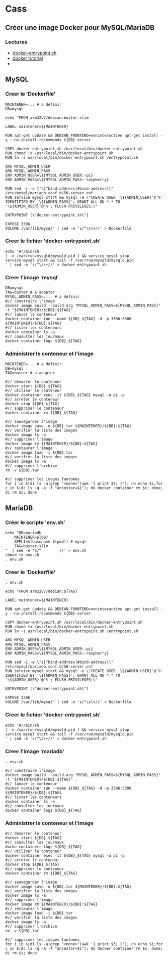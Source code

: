 #  Cass

## Créer une image Docker pour MySQL/MariaDB

### Lectures

* [docker-entrypoint.sh](https://github.com/ashleymcnamara/docker/blob/master/docs/reference/builder.md)
* [docker tutoriel](https://docs.docker.com/get-started/)
* 

## MySQL

### Creer le 'Dockerfile'

    MAINTENER=... # a definir
    DB=mysql

    echo "FROM arm32v7/debian:buster-slim
    
    LABEL maintener=${MAINTENER}
    
    RUN apt-get update && DEBIAN_FRONTEND=noninteractive apt-get install -y --no-install-recommends ${DB}-server
    
    COPY docker-entrypoint.sh /usr/local/bin/docker-entrypoint.sh
    RUN chmod +x /usr/local/bin/docker-entrypoint.sh
    RUN ln -s usr/local/bin/docker-entrypoint.sh /entrypoint.sh
    
    ARG MYSQL_ADMIN_USER
    ARG MYSQL_ADMIN_PASS
    ENV ADMIN_USER=\${MYSQL_ADMIN_USER:-pi}
    ENV ADMIN_PASS=\${MYSQL_ADMIN_PASS:-raspberry}
    
    RUN sed -i -e \"s|^bind-address|#bind-address|\" /etc/mysql/mariadb.conf.d/50-server.cnf
    RUN service mysql start && mysql -e \"CREATE USER '\${ADMIN_USER}'@'%' IDENTIFIED BY '\${ADMIN_PASS}'; GRANT ALL ON *.* TO '\${ADMIN_USER}'@'%'; FLUSH PRIVILEGES;\"
    
    ENTRYPOINT [\"docker-entrypoint.sh\"]
    
    EXPOSE 3306
    VOLUME /var/lib/mysql" | sed -e 's/^\s\+//' > Dockerfile

### Creer le fichier 'docker-entrypoint.sh'

    echo '#!/bin/sh
    [ -e /var/run/mysqld/mysqld.pid ] && service mysql stop
    service mysql start && tail -f /var/run/mysqld/mysqld.pid
    ' | sed -e 's/^\s\+//' > docker-entrypoint.sh

### Creer l'image 'mysql'

    DB=mysql
    TAG=buster # a adapter
    MYSQL_ADMIN_PASS=...  # a definir
    #// construire l'image
    docker image build --build-arg "MYSQL_ADMIN_PASS=${MYSQL_ADMIN_PASS}" -t "${MAINTENER}/${DB}:${TAG}" .
    #// lancer le conteneur
    docker container run --name ${DB}_${TAG} -d -p 3306:3306 ${MAINTENER}/${DB}:${TAG}
    #// lister les conteneurs
    docker container ls -a
    #// consulter les journaux
    docker container logs ${DB}_${TAG}
    
### Administrer le conteneur et l'image

    MAINTENER=... # a definir
    DB=mysql
    TAG=buster # a adapter

    #// demarrer le conteneur
    docker start ${DB}_${TAG}
    #// utiliser le conteneur
    docker container exec -it ${DB}_${TAG} mysql -u pi -p
    #// arreter le conteneur
    docker stop ${DB}_${TAG}
    #// supprimer le conteneur
    docker container rm ${DB}_${TAG}
    
    #// sauvegarder l'image 
    docker image save -o ${DB}.tar ${MAINTENER}/${DB}:${TAG}
    #// verifier la liste des images
    docker image ls -a
    #// supprimer l'image
    docker image rm ${MAINTENER}/${DB}:${TAG}
    #// restaurer l'image
    docker image load -i ${DB}.tar
    #// verifier la liste des images
    docker image ls -a
    #// supprimer l'archive
    rm -v ${DB}.tar

    #// supprimer les images fantomes
    for i in $(di ls -a|grep "<none>"|awk '{ print $3; }'); do echo $i;for c in $(dc ls -q -a -f "ancestor=$i"); do docker container rm $c; done; di rm $i; done

## MariaDB

### Créer le scripte 'env.sh'

    echo "DB=mariadb
        MAINTENER=plb97
        APPLI=$(basename $(pwd)) # mysql
        TAG=buster-slim
    "  | sed -e 's/^        //' > env.sh
    chmod +x env.sh
    . env.sh


### Creer le 'Dockerfile'

    . env.sh

    echo "FROM arm32v7/debian:${TAG}
    
    LABEL maintener=${MAINTENER}
    
    RUN apt-get update && DEBIAN_FRONTEND=noninteractive apt-get install -y --no-install-recommends ${DB}-server
    
    COPY docker-entrypoint.sh /usr/local/bin/docker-entrypoint.sh
    RUN chmod +x /usr/local/bin/docker-entrypoint.sh
    RUN ln -s usr/local/bin/docker-entrypoint.sh /entrypoint.sh
    
    ARG MYSQL_ADMIN_USER
    ARG MYSQL_ADMIN_PASS
    ENV ADMIN_USER=\${MYSQL_ADMIN_USER:-pi}
    ENV ADMIN_PASS=\${MYSQL_ADMIN_PASS:-raspberry}
    
    RUN sed -i -e \"s|^bind-address|#bind-address|\" /etc/mysql/mariadb.conf.d/50-server.cnf
    RUN service mysql start && mysql -e \"CREATE USER '\${ADMIN_USER}'@'%' IDENTIFIED BY '\${ADMIN_PASS}'; GRANT ALL ON *.* TO '\${ADMIN_USER}'@'%'; FLUSH PRIVILEGES;\"
    
    ENTRYPOINT [\"docker-entrypoint.sh\"]
    
    EXPOSE 3306
    VOLUME /var/lib/mysql" | sed -e 's/^\s\+//' > Dockerfile

### Creer le fichier 'docker-entrypoint.sh'

    echo '#!/bin/sh
    [ -e /var/run/mysqld/mysqld.pid ] && service mysql stop
    service mysql start && tail -f /var/run/mysqld/mysqld.pid
    ' | sed -e 's/^\s\+//' > docker-entrypoint.sh

### Creer l'image 'mariadb'


    . env.sh
    
    #// construire l'image
    docker image build --build-arg "MYSQL_ADMIN_PASS=${MYSQL_ADMIN_PASS}" -t "${MAINTENER}/${DB}:${TAG}" .
    #// lancer le conteneur
    docker container run --name ${DB}_${TAG} -d -p 3306:3306 ${MAINTENER}/${DB}:${TAG}
    #// lister les conteneurs
    docker container ls -a
    #// consulter les journaux
    docker container logs ${DB}_${TAG}
    
### Administrer le conteneur et l'image


    #// demarrer le conteneur
    docker start ${DB}_${TAG}
    #// consulter les journaux
    docke containerr logs ${DB}_${TAG}
    #// utiliser le conteneur
    docker container exec -it ${DB}_${TAG} mysql -u pi -p
    #// arreter le conteneur
    docker stop ${DB}_${TAG}
    #// supprimer le conteneur
    docker container rm ${DB}_${TAG}
    
    #// sauvegarder l'image 
    docker image save -o ${DB}.tar ${MAINTENER}/${DB}:${TAG}
    #// verifier la liste des images
    docker image ls -a
    #// supprimer l'image
    docker image rm ${MAINTENER}/${DB}:${TAG}
    #// restaurer l'image
    docker image load -i ${DB}.tar
    #// verifier la liste des images
    docker image ls -a
    #// supprimer l'archive
    rm -v ${DB}.tar

    #// supprimer les images fantomes
    for i in $(di ls -a|grep "<none>"|awk '{ print $3; }'); do echo $i;for c in $(dc ls -q -a -f "ancestor=$i"); do docker container rm $c; done; di rm $i; done
